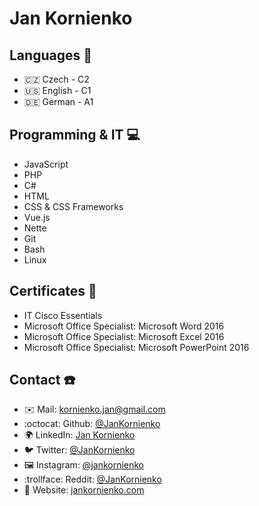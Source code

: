# Jan Kornienko

## Languages :brain:
- :czech_republic: Czech - C2
- :us: English - C1
- :de: German - A1

## Programming & IT :computer:
- JavaScript
- PHP
- C#
- HTML
- CSS & CSS Frameworks
- Vue.js
- Nette
- Git
- Bash
- Linux

## Certificates :book:
- IT Cisco Essentials
- Microsoft Office Specialist: Microsoft Word 2016
- Microsoft Office Specialist: Microsoft Excel 2016
- Microsoft Office Specialist: Microsoft PowerPoint 2016

## Contact :phone:
- :envelope: Mail: [kornienko.jan@gmail.com](mailto:kornienko.jan@gmail.com)
- :octocat: Github: [@JanKornienko](https://github.com/JanKornienko)
- :earth_africa: LinkedIn: [Jan Kornienko](https://www.linkedin.com/in/jan-kornienko/)
- :bird: Twitter: [@JanKornienko](https://twitter.com/JanKornienko)
- :framed_picture: Instagram: [@jankornienko](https://www.instagram.com/jankornienko/)
- :trollface: Reddit: [@JanKornienko](https://www.reddit.com/user/JanKornienko)
- :link: Website: [jankornienko.com](https://jankornienko.com/)
